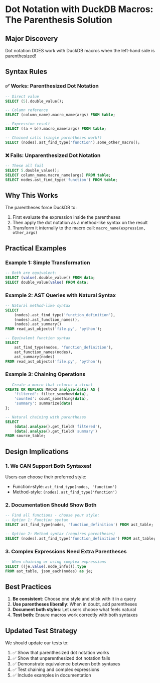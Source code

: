 # Dot Notation with DuckDB Macros: The Parenthesis Solution

## Major Discovery

Dot notation DOES work with DuckDB macros when the left-hand side is parenthesized!

## Syntax Rules

### ✅ Works: Parenthesized Dot Notation
```sql
-- Direct value
SELECT (5).double_value();

-- Column reference  
SELECT (column_name).macro_name(args) FROM table;

-- Expression result
SELECT ((a + b)).macro_name(args) FROM table;

-- Chained calls (single parentheses work!)
SELECT (nodes).ast_find_type('function').some_other_macro();
```

### ❌ Fails: Unparenthesized Dot Notation
```sql
-- These all fail
SELECT 5.double_value();
SELECT column_name.macro_name(args) FROM table;
SELECT nodes.ast_find_type('function') FROM table;
```

## Why This Works

The parentheses force DuckDB to:
1. First evaluate the expression inside the parentheses
2. Then apply the dot notation as a method-like syntax on the result
3. Transform it internally to the macro call: `macro_name(expression, other_args)`

## Practical Examples

### Example 1: Simple Transformation
```sql
-- Both are equivalent:
SELECT (value).double_value() FROM data;
SELECT double_value(value) FROM data;
```

### Example 2: AST Queries with Natural Syntax
```sql
-- Natural method-like syntax
SELECT 
    (nodes).ast_find_type('function_definition'),
    (nodes).ast_function_names(),
    (nodes).ast_summary()
FROM read_ast_objects('file.py', 'python');

-- Equivalent function syntax
SELECT 
    ast_find_type(nodes, 'function_definition'),
    ast_function_names(nodes),
    ast_summary(nodes)
FROM read_ast_objects('file.py', 'python');
```

### Example 3: Chaining Operations
```sql
-- Create a macro that returns a struct
CREATE OR REPLACE MACRO analyze(data) AS {
    'filtered': filter_somehow(data),
    'counted': count_something(data),
    'summary': summarize(data)
};

-- Natural chaining with parentheses
SELECT 
    (data).analyze().get_field('filtered'),
    (data).analyze().get_field('summary')
FROM source_table;
```

## Design Implications

### 1. We CAN Support Both Syntaxes!
Users can choose their preferred style:
- Function-style: `ast_find_type(nodes, 'function')`
- Method-style: `(nodes).ast_find_type('function')`

### 2. Documentation Should Show Both
```sql
-- Find all functions - choose your style:
-- Option 1: Function syntax
SELECT ast_find_type(nodes, 'function_definition') FROM ast_table;

-- Option 2: Method syntax (requires parentheses)
SELECT (nodes).ast_find_type('function_definition') FROM ast_table;
```

### 3. Complex Expressions Need Extra Parentheses
```sql
-- When chaining or using complex expressions
SELECT ((je.value).node_info()).type
FROM ast_table, json_each(nodes) as je;
```

## Best Practices

1. **Be consistent**: Choose one style and stick with it in a query
2. **Use parentheses liberally**: When in doubt, add parentheses
3. **Document both styles**: Let users choose what feels natural
4. **Test both**: Ensure macros work correctly with both syntaxes

## Updated Test Strategy

We should update our tests to:
1. ✅ Show that parenthesized dot notation works
2. ✅ Show that unparenthesized dot notation fails  
3. ✅ Demonstrate equivalence between both syntaxes
4. ✅ Test chaining and complex expressions
5. ✅ Include examples in documentation